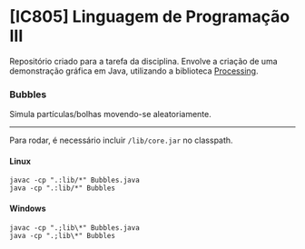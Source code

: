 # [IC805] Linguagem de Programação III

Repositório criado para a tarefa da disciplina. Envolve a criação de uma demonstração gráfica em Java, utilizando a biblioteca [Processing](https://processing.org/).  

### Bubbles

Simula partículas/bolhas movendo-se aleatoriamente.

<hr>

Para rodar, é necessário incluir `/lib/core.jar` no classpath.  

#### Linux

```
javac -cp ".:lib/*" Bubbles.java
java -cp ".:lib/*" Bubbles

```
#### Windows

```
javac -cp ".;lib\*" Bubbles.java
java -cp ".;lib\*" Bubbles
```
